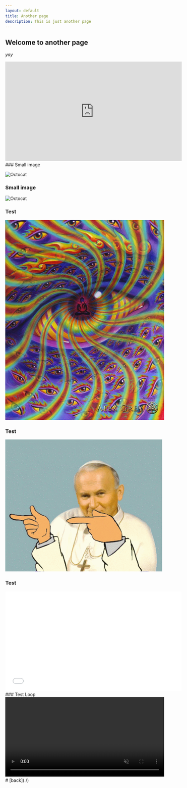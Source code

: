 ```yaml
---
layout: default
title: Another page
description: This is just another page
---
```


## Welcome to another page

_yay_
<iframe width="560" height="315" src="https://www.youtube.com/embed/g5U-ST9mj9I" title="YouTube video player" frameborder="0" allow="accelerometer; autoplay; clipboard-write; encrypted-media; gyroscope; picture-in-picture" allowfullscreen></iframe>
### Small image

![Octocat](https://github.githubassets.com/images/icons/emoji/octocat.png)
### Small image

![Octocat](https://image.ceneostatic.pl/data/products/2735398/i-tool-10-000-days-cd.jpg)
### Test
![Test](/docs/assets/images/testimage.jpg)
### Test
![Test](/docs/assets/images/2137-papaj.gif)
### Test
<iframe width="560" height="315" src="/docs/assets/videos/protection.mp4" title="video player" loop="" autoplay="" playsinline="" frameborder="0" allow="accelerometer; autoplay; clipboard-write; encrypted-media; gyroscope; picture-in-picture" allowfullscreen></iframe>
### Test Loop
<video width="100%" title="Protection Analysis." controls="" loop="" autoplay="" playsinline="" muted="true" allowfullscreen="true">
<source src="/docs/assets/videos/protection.mp4" type="video/mp4">
</video>
# [back](./)
